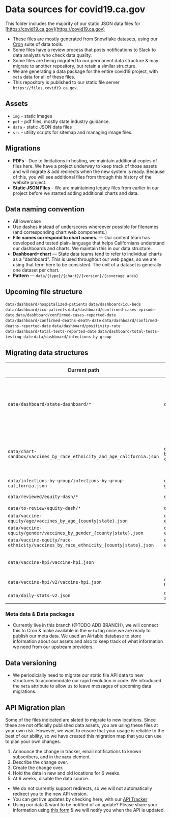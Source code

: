 # Data sources for covid19.ca.gov

This folder includes the majority of our static JSON data files for [https://covid19.ca.gov](https://covid19.ca.gov)

* These files are mostly generated from Snowflake datasets, using our [Cron](https://github.com/cagov/Cron) suite of data tools.
* Some files have a review process that posts notifications to Slack to data analysts who check data quality.
* Some files are being migrated to our permanent data structure & may migrate to another repository, but retain a similar structure.
* We are generating a data package for the entire covid19 project, with `meta` data for all of these files.
* This repository is published to our static file server `https://files.covid19.ca.gov`.

## Assets

* `img` - static images
* `pdf` - pdf files, mostly state industry guidance. 
* `data` - static JSON data files
* `src` - utility scripts for sitemap and managing image files.

## Migrations
* **PDFs** - Due to limitations in hosting, we maintain additional copies of files here. We have a project underway to keep track of those assets and will migrate & add redirects when the new system is ready. Because of this, you will see additional files from through this history of the website project.
* **Static JSON Files** - We are maintaining legacy files from earlier in our project before we started adding additional charts and data.

## Data naming convention
* All lowercase 
* Use dashes instead of underscores whereever possible for filenames (and corresponding chart web components.)
* **File names correspond to chart names.** — Our content team has developed and tested plain-language that helps Californians understand our dashboards and charts. We maintain this in our data structure.
* **Dashboard=chart** — State data teams tend to refer to individual charts as a "dashboard". This is used throughout our web pages, so we are using that term here to be consistent. The unit of a dataset is generally one dataset per chart.
* **Pattern** — `data/{type}/{chart}/{version}/{coverage area}`

## Upcoming file structure
`data/dashboard/hospitalized-patients`
`data/dashboard/icu-beds`
`data/dashboard/icu-patients`
`data/dashboard/confirmed-cases-episode-date`
`data/dashboard/confirmed-cases-reported-date`
`data/dashboard/confirmed-deaths-death-date`
`data/dashboard/confirmed-deaths-reported-date`
`data/dashboard/positivity-rate`
`data/dashboard/total-tests-reported-date`
`data/dashboard/total-tests-testing-date`
`data/dashboard/infections-by-group`

## Migrating data structures

| Current path | Future file path | Creation date | Removal date | Description |
| --- | --- | --- | --- | --- | 
|`data/dashboard/state-dashboard/*` | `data/dashboard/*` | March 30, 2021 | Unscheduled | Move all charts to single dashboard folder, where the child folders are datasets for charts. |
|`data/chart-sandbox/vaccines_by_race_ethnicity_and_age_california.json` | `data/dashboard/sandbox/v1/vaccines-by-race-ethnicity-and-age-california.json` | Unscheduled | Unscheduled | @TODO confirm if this is used by our staging charts, and if so move to dashboard folder. |
|`data/infections-by-group/infections-by-group-california.json` | `data/dashboard/infections-by-group/v1/california.json` | Unscheduled | Unscheduled | |
|`data/reviewed/equity-dash/*` | `data/equity-dash/v2/reviewed/*` | Unscheduled | Unscheduled | Not changing file structure |
|`data/to-review/equity-dash/*` | `data/equity-dash/v2/reviewed/*` | Unscheduled | Unscheduled |
|`data/vaccine-equity/age/vaccines_by_age_{county\|state}.json` | `data/dashboard/vaccine-equity/v2/age/{county\|state}.json` | Unscheduled | Unscheduled | |
|`data/vaccine-equity/gender/vaccines_by_gender_{county\|state}.json` | `data/dashboard/vaccine-equity/v2/gender/{county\|state}.json` | Unscheduled | Unscheduled | |
|`data/vaccine-equity/race-ethnicity/vaccines_by_race_ethnicity_{county\|state}.json` | `data/dashboard/vaccine-equity/race-ethnicity/v2/{county\|state}.json`| Unscheduled | Unscheduled | |
|`data/vaccine-hpi/vaccine-hpi.json` |  | Unscheduled | Unscheduled | Will remove v1 after scheduled announcement. |
|`data/vaccine-hpi/v2/vaccine-hpi.json` | `data/dashboard/vaccine-hpi/v2/california.json` | Unscheduled | Unscheduled | |
|`data/daily-stats-v2.json` | `data/stats/v2/covid19-daily-stats.json` | Unscheduled | Unscheduled | @TODO Confirm |

### Meta data & Data packages

* Currently live in this branch (@TODO ADD BRANCH), we will connect this to Cron & make available in the `meta` tag once we are ready to publish our meta data. We used an Airtable database to store information about our assets and also to keep track of what information we need from our upstream providers. 

## Data versioning

* We periodicially need to migrate our static file API data to new structures to accommodate our rapid evolution in code. We introduced the `meta` attribute to allow us to leave messages of upcoming data migrations. 

## API Migration plan

Some of the files indicated are slated to migrate to new locations. Since these are not officially published data assets, you are using these files at your own risk. However, we want to ensure that your usage is reliable to the best of our ability, so we have created this migration map that you can use to plan your own changes.

1. Announce the change in tracker, email notifications to known subscribers, and in the `meta` element.
2. Describe the change over.
3. Create the change over.
4. Hold the data in new and old locations for 6 weeks.
5. At 6 weeks, disable the data source.

* We do not currently support redirects, so we will not automatically redirect you to the new API version.
* You can get live updates by checking here, with our [API Tracker](#@TODO)
* Using our data & want to be notified of an update? Please share your information using [this form](#@TODO) & we will notify you when the API is updated.
